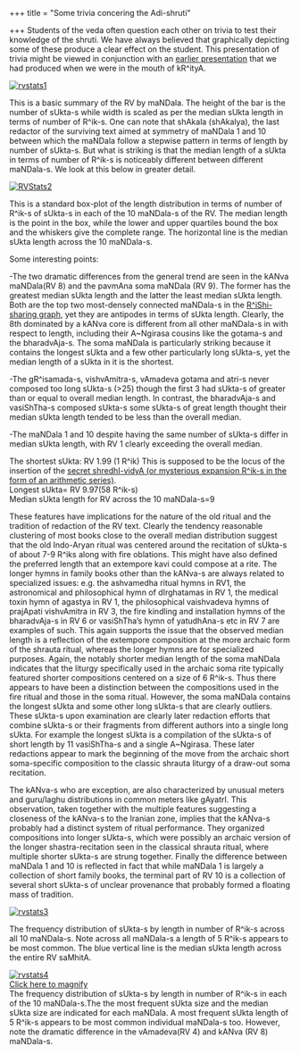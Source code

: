 +++
title = "Some trivia concering the Adi-shruti"

+++
Students of the veda often question each other on trivia to test their
knowledge of the shruti. We have always believed that graphically
depicting some of these produce a clear effect on the student. This
presentation of trivia might be viewed in conjunction with an [earlier
presentation](https://manasataramgini.wordpress.com/2007/10/27/the-mandala-graph-for-rishi-sharing/)
that we had produced when we were in the mouth of kR^ityA.

[![rvstats1](https://i0.wp.com/farm4.static.flickr.com/3486/3262607608_65182ed3d6.jpg)](http://www.flickr.com/photos/24766652@N05/3262607608/ "rvstats1 by somasushma, on Flickr")

This is a basic summary of the RV by maNDala. The height of the bar is
the number of sUkta-s while width is scaled as per the median sUkta
length in terms of number of R^ik-s. One can note that shAkala
(shAkalya), the last redactor of the surviving text aimed at symmetry of
maNDala 1 and 10 between which the maNDala follow a stepwise pattern in
terms of length by number of sUkta-s. But what is striking is that the
median length of a sUkta in terms of number of R^ik-s is noticeably
different between different maNDala-s. We look at this below in greater
detail.

[![RVStats2](https://i1.wp.com/farm2.static.flickr.com/1387/3264672495_7c17f1dce5.jpg)](http://www.flickr.com/photos/24766652@N05/3264672495/ "RVStats2 by somasushma, on Flickr")

This is a standard box-plot of the length distribution in terms of
number of R^ik-s of sUkta-s in each of the 10 maNDala-s of the RV. The
median length is the point in the box, while the lower and upper
quartiles bound the box and the whiskers give the complete range. The
horizontal line is the median sUkta length across the 10 maNDala-s.

Some interesting points:

\-The two dramatic differences from the general trend are seen in the
kANva maNDala(RV 8) and the pavmAna soma maNDala (RV 9). The former has
the greatest median sUkta length and the latter the least median sUkta
length. Both are the top two most-densely connected maNDala-s in the
[R^iShi-sharing
graph](https://manasataramgini.wordpress.com/2007/10/27/the-mandala-graph-for-rishi-sharing/),
yet they are antipodes in terms of sUkta length. Clearly, the 8th
dominated by a kANva core is different from all other maNDala-s in with
respect to length, including their A\~Ngirasa cousins like the gotama-s
and the bharadvAja-s. The soma maNDala is particularly striking because
it contains the longest sUkta and a few other particularly long sUkta-s,
yet the median length of a sUkta in it is the shortest.

\-The gR^isamada-s, vishvAmitra-s, vAmadeva gotama and atri-s never
composed too long sUkta-s (\>25) though the first 3 had sUkta-s of
greater than or equal to overall median length. In contrast, the
bharadvAja-s and vasiShTha-s composed sUkta-s some sUkta-s of great
length thought their median sUkta length tended to be less than the
overall median.

\-The maNDala 1 and 10 despite having the same number of sUkta-s differ
in median sUkta length, with RV 1 clearly exceeding the overall median.

The shortest sUkta: RV 1.99 (1 R^ik) This is supposed to be the locus of
the insertion of the [secret shredhI-vidyA (or mysterious expansion
R^ik-s in the form of an arithmetic
series)](https://manasataramgini.wordpress.com/2006/03/11/jatavedase-and-shredhi-vyavahara/).  
Longest sUkta= RV 9.97(58 R^ik-s)  
Median sUkta length for RV across the 10 maNDala-s=9

These features have implications for the nature of the old ritual and
the tradition of redaction of the RV text. Clearly the tendency
reasonable clustering of most books close to the overall median
distribution suggest that the old Indo-Aryan ritual was centered around
the recitation of sUkta-s of about 7-9 R^iks along with fire oblations.
This might have also defined the preferred length that an extempore kavi
could compose at a rite. The longer hymns in family books other than the
kANva-s are always related to specialized issues: e.g. the ashvamedha
ritual hymns in RV1, the astronomical and philosophical hymn of
dIrghatamas in RV 1, the medical toxin hymn of agastya in RV 1, the
philosophical vaishvadeva hymns of prajApati vishvAmitra in RV 3, the
fire kindling and installation hymns of the bharadvAja-s in RV 6 or
vasiShTha’s hymn of yatudhAna-s etc in RV 7 are examples of such. This
again supports the issue that the observed median length is a reflection
of the extempore composition at the more archaic form of the shrauta
ritual, whereas the longer hymns are for specialized purposes. Again,
the notably shorter median length of the soma maNDala indicates that the
liturgy specifically used in the archaic soma rite typically featured
shorter compositions centered on a size of 6 R^ik-s. Thus there appears
to have been a distinction between the compositions used in the fire
ritual and those in the soma ritual. However, the soma maNDala contains
the longest sUkta and some other long sUkta-s that are clearly outliers.
These sUkta-s upon examination are clearly later redaction efforts that
combine sUkta-s or their fragments from different authors into a single
long sUkta. For example the longest sUkta is a compilation of the
sUkta-s of short length by 11 vasiShTha-s and a single A\~Ngirasa. These
later redactions appear to mark the beginning of the move from the
archaic short soma-specific composition to the classic shrauta liturgy
of a draw-out soma recitation.

The kANva-s who are exception, are also characterized by unusual meters
and guru/laghu distributions in common meters like gAyatrI. This
observation, taken together with the multiple features suggesting a
closeness of the kANva-s to the Iranian zone, implies that the kANva-s
probably had a distinct system of ritual performance. They organized
compositions into longer sUkta-s, which were possibly an archaic version
of the longer shastra-recitation seen in the classical shrauta ritual,
where multiple shorter sUkta-s are strung together. Finally the
difference between maNDala 1 and 10 is reflected in fact that while
maNDala 1 is largely a collection of short family books, the terminal
part of RV 10 is a collection of several short sUkta-s of unclear
provenance that probably formed a floating mass of tradition.

[![rvstats3](https://i0.wp.com/farm2.static.flickr.com/1206/3264794055_a938f3d251.jpg)](http://www.flickr.com/photos/24766652@N05/3264794055/ "rvstats3 by somasushma, on Flickr")

The frequency distribution of sUkta-s by length in number of R^ik-s
across all 10 maNDala-s. Note across all maNDala-s a length of 5 R^ik-s
appears to be most common. The blue vertical line is the median sUkta
length across the entire RV saMhitA.

[![rvstats4](https://i1.wp.com/farm4.static.flickr.com/3523/3267448529_a66e4eeb24.jpg)](http://www.flickr.com/photos/24766652@N05/3267448529/ "rvstats4 by somasushma, on Flickr")  
[Click here to
magnify](http://farm4.static.flickr.com/3523/3267448529_a66e4eeb24_b.jpg)  
The frequency distribution of sUkta-s by length in number of R^ik-s in
each of the 10 maNDala-s.The the most frequent sUkta size and the median
sUkta size are indicated for each maNDala. A most frequent sUkta length
of 5 R^ik-s appears to be most common individual maNDala-s too. However,
note the dramatic difference in the vAmadeva(RV 4) and kANva (RV 8)
maNDala-s.
